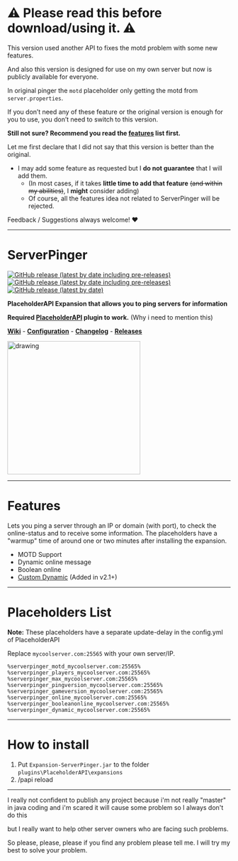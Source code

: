 
# ⚠ Please read this before download/using it. ⚠
This version used another API to fixes the motd problem with some new features.

And also this version is designed for use on my own server but now is publicly available for everyone.

In original pinger the `motd` placeholder only getting the motd from `server.properties`.

If you don’t need any of these feature or the original version is enough for you to use, you don’t need to switch to this version.

**Still not sure? Recommend you read the [features](#features) list first.**

Let me first declare that I did not say that this version is better than the original.
* I may add some feature as requested but I **do not guarantee** that I will add them.
    * (In most cases, if it takes **little time to add that feature** ~~(and within my abilities)~~, I **might** consider adding)
    * Of course, all the features idea not related to ServerPinger will be rejected.

Feedback / Suggestions always welcome! ❤

---

# ServerPinger

[![GitHub release (latest by date including pre-releases)](https://img.shields.io/github/v/release/HappyAreaBean/ServerPinger-PAPI-Expansion?label=latest%20stable&style=for-the-badge)](https://github.com/HappyAreaBean/ServerPinger-PAPI-Expansion/releases) [![GitHub release (latest by date including pre-releases)](https://img.shields.io/github/v/release/HappyAreaBean/ServerPinger-PAPI-Expansion?include_prereleases&label=latest%20beta&style=for-the-badge)](https://github.com/HappyAreaBean/ServerPinger-PAPI-Expansion/releases) [![GitHub release (latest by date)](https://img.shields.io/github/downloads/HappyAreaBean/ServerPinger-PAPI-Expansion/latest/total?label=Downloads%40Latest&style=for-the-badge)](https://github.com/HappyAreaBean/ServerPinger-PAPI-Expansion/releases)

**PlaceholderAPI Expansion that allows you to ping servers for information**

**Required [PlaceholderAPI](https://www.spigotmc.org/resources/placeholderapi.6245/) plugin to work.** (Why i need to mention this)

**[Wiki](https://happyareabean.gitbook.io/bean-docs/plugins/serverpinger)** - **[Configuration](https://happyareabean.gitbook.io/bean-docs/plugins/serverpinger/configuration)** - **[Changelog](https://happyareabean.gitbook.io/bean-docs/plugins/serverpinger/changelog)** - **[Releases](https://github.com/HappyAreaBean/ServerPinger-PAPI-Expansion/releases)**

<a href="https://go.happyareabean.cc/supportdiscord"><img src="https://images.levats.com/join_us_on_discord.png" alt="drawing" width="300"/></a>

---

# Features
Lets you ping a server through an IP or domain (with port), to check the online-status and to receive some information.
The placeholders have a "warmup" time of around one or two minutes after installing the expansion.
* MOTD Support
* Dynamic online message
* Boolean online
* [Custom Dynamic](https://github.com/HappyAreaBean/ServerPinger-PAPI-Expansion/wiki/Custom-Dynamic) (Added in v2.1+)

---

# Placeholders List
**Note:** These placeholders have a separate update-delay in the config.yml of PlaceholderAPI

Replace `mycoolserver.com:25565` with your own server/IP.
```
%serverpinger_motd_mycoolserver.com:25565%
%serverpinger_players_mycoolserver.com:25565%
%serverpinger_max_mycoolserver.com:25565%
%serverpinger_pingversion_mycoolserver.com:25565%
%serverpinger_gameversion_mycoolserver.com:25565%
%serverpinger_online_mycoolserver.com:25565%
%serverpinger_booleanonline_mycoolserver.com:25565%
%serverpinger_dynamic_mycoolserver.com:25565%
```

---

# How to install
1. Put `Expansion-ServerPinger.jar` to the folder `plugins\PlaceholderAPI\expansions`
2. /papi reload

---

I really not confident to publish any project because i'm not really "master" in java coding and i'm scared it will cause some problem so I always don't do this

but I really want to help other server owners who are facing such problems.

So please, please, please if you find any problem please tell me. I will try my best to solve your problem.